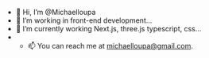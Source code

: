 - 👋 Hi, I’m @Michaelloupa
- 👀 I’m working in front-end development...
- 🌱 I’m currently working Next.js, three.js typescript, css...
- - 📫 You can reach me at michaelloupa@gmail.com.

<!---
Michaelloupa/Michaelloupa is a ✨ special ✨ repository because its `README.md` (this file) appears on your GitHub profile.
You can click the Preview link to take a look at your changes.
--->
